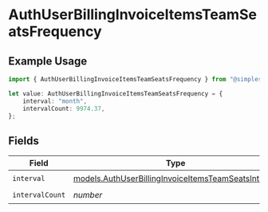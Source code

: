 # AuthUserBillingInvoiceItemsTeamSeatsFrequency

## Example Usage

```typescript
import { AuthUserBillingInvoiceItemsTeamSeatsFrequency } from "@simplesagar/vercel/models/authuser.js";

let value: AuthUserBillingInvoiceItemsTeamSeatsFrequency = {
    interval: "month",
    intervalCount: 9974.37,
};
```

## Fields

| Field                                                                                                            | Type                                                                                                             | Required                                                                                                         | Description                                                                                                      |
| ---------------------------------------------------------------------------------------------------------------- | ---------------------------------------------------------------------------------------------------------------- | ---------------------------------------------------------------------------------------------------------------- | ---------------------------------------------------------------------------------------------------------------- |
| `interval`                                                                                                       | [models.AuthUserBillingInvoiceItemsTeamSeatsInterval](../models/authuserbillinginvoiceitemsteamseatsinterval.md) | :heavy_check_mark:                                                                                               | N/A                                                                                                              |
| `intervalCount`                                                                                                  | *number*                                                                                                         | :heavy_check_mark:                                                                                               | N/A                                                                                                              |